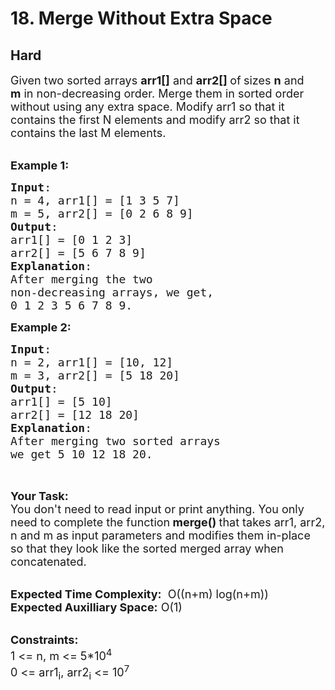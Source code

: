 # 18. Merge Without Extra Space
## Hard 
<div class="problem-statement" style="user-select: auto;">
                <p style="user-select: auto;"></p><p style="user-select: auto;"><span style="font-size: 18px; user-select: auto;">Given two sorted arrays <strong style="user-select: auto;">arr1[]</strong> and <strong style="user-select: auto;">arr2[] </strong>of<strong style="user-select: auto;">&nbsp;</strong>sizes <strong style="user-select: auto;">n</strong>&nbsp;and <strong style="user-select: auto;">m</strong>&nbsp;in non-decreasing order. Merge them in sorted order without using any extra space. Modify arr1 so that it contains the first N elements and modify arr2 so that it contains the last M elements. </span><br style="user-select: auto;">
&nbsp;</p>

<p style="user-select: auto;"><span style="font-size: 18px; user-select: auto;"><strong style="user-select: auto;">Example 1:</strong></span></p>

<pre style="user-select: auto;"><span style="font-size: 18px; user-select: auto;"><strong style="user-select: auto;">Input</strong>: 
n = 4, arr1[] = [1 3 5 7] 
m = 5, arr2[] = [0 2 6 8 9]
<strong style="user-select: auto;">Output</strong>: 
arr1[] = [0 1 2 3]
arr2[] = [5 6 7 8 9]
<strong style="user-select: auto;">Explanation</strong>:
After merging the two 
non-decreasing arrays, we get, 
0 1 2 3 5 6 7 8 9.</span></pre>

<p style="user-select: auto;"><span style="font-size: 18px; user-select: auto;"><strong style="user-select: auto;">Example 2:</strong></span></p>

<pre style="user-select: auto;"><span style="font-size: 18px; user-select: auto;"><strong style="user-select: auto;">Input</strong>: 
n = 2, arr1[] = [10, 12] 
m = 3, arr2[] = [5 18 20]
<strong style="user-select: auto;">Output</strong>: 
arr1[] = [5 10]
arr2[] = [12 18 20]
<strong style="user-select: auto;">Explanation</strong>:
After merging two sorted arrays 
we get 5 10 12 18 20.</span>


</pre>

<p style="user-select: auto;"><strong style="user-select: auto;"><span style="font-size: 18px; user-select: auto;">Your Task:</span></strong><br style="user-select: auto;">
<span style="font-size: 18px; user-select: auto;">You don't need to read input or print anything.&nbsp;You only need to complete the function<strong style="user-select: auto;"> merge()&nbsp;</strong>that takes arr1, arr2, n&nbsp;and m&nbsp;as input parameters and modifies them in-place so that they look like the sorted merged array when concatenated.</span><br style="user-select: auto;">
&nbsp;</p>

<p style="user-select: auto;"><span style="font-size: 18px; user-select: auto;"><strong style="user-select: auto;">Expected Time Complexity:</strong> &nbsp;O((n+m) log(n+m))<br style="user-select: auto;">
<strong style="user-select: auto;">Expected Auxilliary Space:</strong> O(1)</span><br style="user-select: auto;">
&nbsp;</p>

<p style="user-select: auto;"><span style="font-size: 18px; user-select: auto;"><strong style="user-select: auto;">Constraints:</strong></span><br style="user-select: auto;">
<span style="font-size: 18px; user-select: auto;">1 &lt;= n, m&nbsp;&lt;= 5*10<sup style="user-select: auto;">4</sup><br style="user-select: auto;">
0 &lt;= arr1<sub style="user-select: auto;">i</sub>, arr2<sub style="user-select: auto;">i</sub>&nbsp;&lt;= 10<sup style="user-select: auto;">7</sup></span></p>
 <p style="user-select: auto;"></p>
            </div>